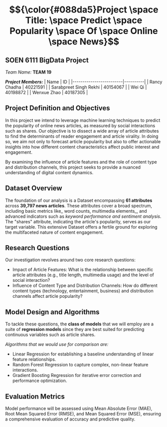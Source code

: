 # $${\color{#088da5}Project \space Title: \space Predict \space Popularity \space Of \space Online \space News}$$

## SOEN 6111 BigData Project
_Team Name:_ **TEAM 19**

**_Project Members:_**
| Name                    | ID       |
|-------------------------|----------|
| Rancy Chadha            | 40221591 |
| Sarabpreet Singh Rekhi  | 40154067 |
| Wei Qi                  | 40198872 |
| Wenxue Zhao             | 40187305 |

## Project Definition and Objectives

In this project we intend to leverage machine learning techniques to predict the popularity of online news articles, as measured by social interactions such as shares. Our objective is to dissect a wide array of article attributes to find the determinants of reader engagement and article virality. In doing so, we aim not only to forecast article popularity but also to offer actionable insights into how different content characteristics affect public interest and engagement.

By examining the influence of article features and the role of content type and distribution channels, this project seeks to provide a nuanced understanding of digital content dynamics.

## Dataset Overview

The foundation of our analysis is a Dataset encompassing **61 attributes** across **39,797 news articles**. These attributes cover a broad spectrum, including basic metrics like_ word counts, multimedia elements_, and advanced indicators such as _keyword performance and sentiment analysis_. The "shares" attribute, indicating the article's popularity, serves as our target variable. This extensive Dataset offers a fertile ground for exploring the multifaceted nature of content engagement.

## Research Questions

Our investigation revolves around two core research questions:

* Impact of Article Features: What is the relationship between specific article attributes (e.g., title length, multimedia usage) and the level of social interaction?
* Influence of Content Type and Distribution Channels: How do different content types (technology, entertainment, business) and distribution channels affect article popularity?

## Model Design and Algorithms

To tackle these questions, the **class of models** that we will employ are a suite of **regression models** since they are best suited for predicting continuous variables such as article shares. 

_Algorithms that we would use for comparison are:_

* Linear Regression for establishing a baseline understanding of linear feature relationships.
* Random Forest Regression to capture complex, non-linear feature interactions.
* Gradient Boosting Regression for iterative error correction and performance optimization.

## Evaluation Metrics

Model performance will be assessed using Mean Absolute Error (MAE), Root Mean Squared Error (RMSE), and Mean Squared Error (MSE), ensuring a comprehensive evaluation of accuracy and predictive quality.
